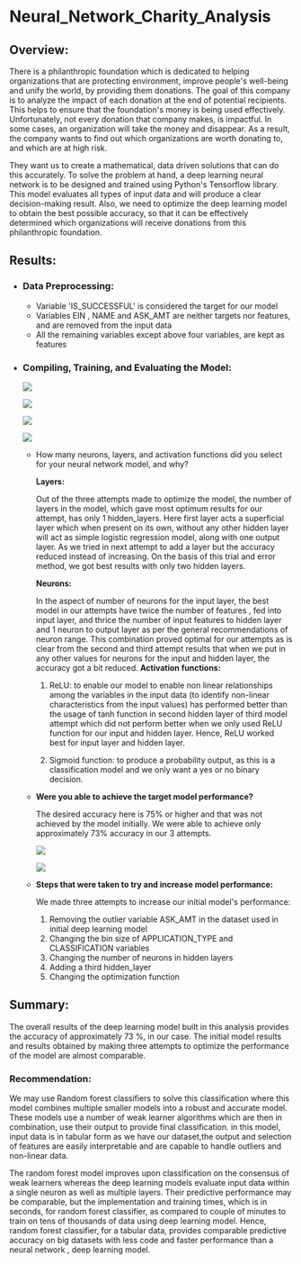 # **Neural_Network_Charity_Analysis**

## **Overview:**
There is a philanthropic foundation which is dedicated to helping organizations that are protecting environment, improve people's well-being and unify the world, by providing them donations. 
The goal of this company is to analyze the impact of each donation at the end of potential recipients. This helps to ensure that the foundation's money is being used effectively. Unfortunately, not every donation that company makes, is impactful. In some cases, an organization will take the money and disappear. As a result, the company wants to find out which organizations are worth donating to, and which are at high risk. 

They want us to create a mathematical, data driven solutions that can do this accurately. To solve the problem at hand, a deep learning neural network is to be designed and trained using Python's Tensorflow library. This model evaluates all types of input data and will produce a clear decision-making result. Also, we need to optimize the deep learning model to obtain the best possible accuracy, so that it can be effectively determined which organizations will receive donations from this philanthropic foundation.
## **Results:**
- ### **Data Preprocessing:**
    - Variable 'IS_SUCCESSFUL' is considered the target for our model
    - Variables EIN , NAME and ASK_AMT are neither targets nor features, and are removed from the input data
    - All the remaining variables except above four variables, are kept as features

- ### **Compiling, Training, and Evaluating the Model:**

    ![](https://github.com/kirtibhandari/Neural_Network_Charity_Analysis/blob/main/Resources/initial_model.png)
    
    ![](https://github.com/kirtibhandari/Neural_Network_Charity_Analysis/blob/main/Resources/first_attempt.png)

    ![](https://github.com/kirtibhandari/Neural_Network_Charity_Analysis/blob/main/Resources/second_attempt.png)

    ![](https://github.com/kirtibhandari/Neural_Network_Charity_Analysis/blob/main/Resources/third_attempt.png)

    - How many neurons, layers, and activation functions did you select for your neural network model, and why?

        **Layers:** 
           
        Out of the three attempts made to optimize the model, the number of layers in the model, which gave most optimum results for our attempt, has only 1 hidden_layers. Here first layer acts a superficial layer which when present on its own, without any other hidden layer will act as simple logistic regression model, along with one output layer. As we tried in next attempt to add a layer but the accuracy reduced instead of increasing. On the basis of this trial and error method, we got best results with only two hidden layers.

        **Neurons:**
            
        In the aspect of number of neurons for the input layer, the best model in our attempts have twice the number of features , fed into input layer, and thrice the number of input features to hidden layer and 1 neuron to output layer as per the general recommendations of neuron range. This combination proved optimal for our attempts as is clear from the second and third attempt results that when we put in any other values for neurons for the input and hidden layer, the accuracy got a bit reduced.
        **Activation functions:**

        1. ReLU: to enable our model to enable non linear relationships among the variables in the input data (to identify non-linear characteristics from the input values) has performed better than the usage of tanh function in second hidden layer of third model attempt which did not perform better when we only used ReLU function for our input and hidden layer. Hence, ReLU worked best for input layer and hidden layer.
        
        2. Sigmoid function: to produce a probability output, as this is a classification model and we only want a yes or no binary decision.

    - **Were you able to achieve the target model performance?**
        
        The desired accuracy here is 75% or higher and that was not achieved by the model initially. We were able to achieve only approximately 73% accuracy in our 3 attempts.

        ![](https://github.com/kirtibhandari/Neural_Network_Charity_Analysis/blob/main/Resources/initial_results.png)

        ![](https://github.com/kirtibhandari/Neural_Network_Charity_Analysis/blob/main/Resources/Optimization_results.png)

    - **Steps that were taken to try and increase model performance:**
    
        We made three attempts to increase our initial model's performance:
        1. Removing the outlier variable ASK_AMT in the dataset used in initial deep learning model
        2. Changing the bin size of APPLICATION_TYPE and CLASSIFICATION variables
        3. Changing the number of neurons in hidden layers
        4. Adding a third hidden_layer 
        5. Changing the optimization function
       
       
## **Summary:**

The overall results of the deep learning model built in this analysis provides the accuracy of approximately 73 %, in our case. The initial model results and results obtained by making three attempts to optimize the performance of the model are almost comparable.

### **Recommendation:**

We may use Random forest classifiers to solve this classification where this model combines multiple smaller models into a robust and accurate model. These models use a number of weak learner algorithms which are then in combination, use their output to provide final classification. in this model, input data is in tabular form as we have our dataset,the output and selection of features are easily interpretable and are capable to handle outliers and non-linear data.

The random forest model improves upon classification on the consensus of weak learners whereas the deep learning models evaluate input data within a single neuron as well as multiple layers.
Their predictive performance may be comparable, but the implementation and training times, which is in seconds, for random forest classifier, as compared to couple of minutes to train on tens of thousands of data using deep learning model. Hence, random forest classifier, for a tabular data, provides comparable predictive accuracy on big datasets with less code and faster performance than a neural network , deep learning model.


